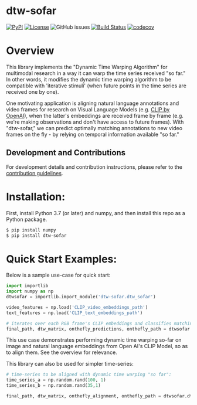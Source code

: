 # dtw-sofar

[![PyPI](https://img.shields.io/pypi/v/dtw-sofar)](https://pypi.org/project/dtw-sofar/)
[![License](https://img.shields.io/github/license/egeozguroglu/dtw-sofar.svg)](https://github.com/egeozguroglu/dtw-sofar)
![GitHub issues](https://img.shields.io/github/issues/egeozguroglu/dtw-sofar) [![Build Status](https://github.com/egeozguroglu/dtw-sofar/workflows/Build%20Status/badge.svg?branch=main)](https://github.com/egeozguroglu/dtw-sofar/actions?query=workflow%3A%22Build+Status%22) [![codecov](https://codecov.io/gh/egeozguroglu/dtw-sofar/branch/main/graph/badge.svg)](https://codecov.io/gh/egeozguroglu/dtw-sofar)


# Overview

This library implements the "Dynamic Time Warping Algorithm" for multimodal research in a way it can warp the time series received "so far." In other words, it modifies the dynamic time warping algorithm to be compatible with 'iterative stimuli' (when future points in the time series are received one by one). 

One motivating application is aligning natural language annotations and video frames for research on Visual Language Models (e.g. [CLIP by OpenAI](https://openai.com/blog/clip/)), when the latter's embeddings are received frame by frame (e.g. we're making observations and don't have access to future frames). With "dtw-sofar," we can predict optimally matching annotations to new video frames on the fly - by relying on temporal information available "so far."

## Development and Contributions
For development details and contribution instructions, please refer to the [contribution guidelines](https://github.com/egeozguroglu/dtw-sofar/blob/main/CONTRIBUTING.md).


# Installation: 
First, install Python 3.7 (or later) and numpy, and then install this repo as a Python package. 

```bash
$ pip install numpy
$ pip install dtw-sofar
```

# Quick Start Examples:
Below is a sample use-case for quick start:
    
```python
import importlib
import numpy as np
dtwsofar = importlib.import_module('dtw-sofar.dtw_sofar')

video_features = np.load('CLIP_video_embeddings_path')
text_features = np.load('CLIP_text_embeddings_path')

# iterates over each RGB frame's CLIP embeddings and classifies matching text embeddings on-the-fly:
final_path, dtw_matrix, onthefly_predictions, onthefly_path = dtwsofar.dtw_onthefly_classification(video_features, text_features)
```
This use case demonstrates performing dynamic time warping so-far on image and natural language embeddings from Open AI's CLIP Model, so as to align them. See the overview for relevance. 

This library can also be used for simpler time-series:
```python
# time-series to be aligned with dynamic time warping "so far":
time_series_a = np.random.rand(100, 1)
time_series_b = np.random.rand(35,1)

final_path, dtw_matrix, onthefly_alignment, onthefly_path = dtwsofar.dtw_onthefly_classification(time_series_a, time_series_b)
```
